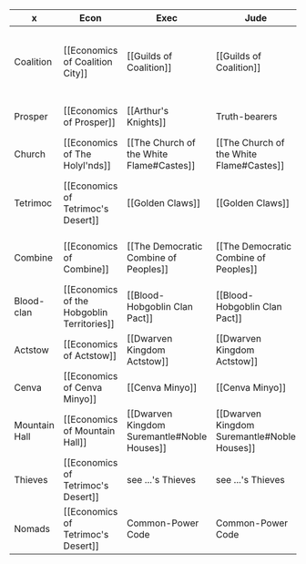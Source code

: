 | x             | Econ                                       | Exec                                        | Jude                                        | Legi                                                                     |
| ------------- | ------------------------------------------ | ------------------------------------------- | ------------------------------------------- | ------------------------------------------------------------------------ |
| Coalition     | [[Economics of Coalition City]]            | [[Guilds of Coalition]]                     | [[Guilds of Coalition]]                     | [[Coalition's Founding Document]] & [[Communicaes]] as Civil-Common Code |
| Prosper       | [[Economics of Prosper]]                   | [[Arthur's Knights]]                        | Truth-bearers                               | [[Carta Prosperitatis]] as Civil Code                                    |
| Church        | [[Economics of The Holyl'nds]]             | [[The Church of the White Flame#Castes]]    | [[The Church of the White Flame#Castes]]    | [[The Tome of Gannon]] as Canonical Code                                 |
| Tetrimoc      | [[Economics of Tetrimoc's Desert]]         | [[Golden Claws]]                            | [[Golden Claws]]                            | [[Golden Claws#The Council of Eight]] as Common Code                     |
| Combine       | [[Economics of Combine]]                   | [[The Democratic Combine of Peoples]]       | [[The Democratic Combine of Peoples]]       | [[Coalition's Founding Document]] as Civil-Social Code                   |
| Blood-clan    | [[Economics of the Hobgoblin Territories]] | [[Blood-Hobgoblin Clan Pact]]               | [[Blood-Hobgoblin Clan Pact]]               | [[Blood-Hobgoblin Clan Pact]] as Civil Code                              |
| Actstow       | [[Economics of Actstow]]                   | [[Dwarven Kingdom Actstow]]                 | [[Dwarven Kingdom Actstow]]                 | [[Actstow's Constitution]] as Civil-Social Code                          |
| Cenva         | [[Economics of Cenva Minyo]]               | [[Cenva Minyo]]                             | [[Cenva Minyo]]                             | [[Cenva Minyo]] as Common-Social Code                                    |
| Mountain Hall | [[Economics of Mountain Hall]]             | [[Dwarven Kingdom Suremantle#Noble Houses]] | [[Dwarven Kingdom Suremantle#Noble Houses]] | [[Mountain Hall's Constitution]] as Civil Code                           |
| Thieves       | [[Economics of Tetrimoc's Desert]]         | see ...'s Thieves                           | see ...'s Thieves                           | [[The Code of Thieves]] as Civil-Social Code                             |
| Nomads        | [[Economics of Tetrimoc's Desert]]         | Common-Power Code                           | Common-Power Code                           | Common-Power Code                                                        |